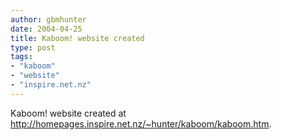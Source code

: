 ```yaml
---
author: gbmhunter
date: 2004-04-25
title: Kaboom! website created
type: post
tags:
- "kaboom"
- "website"
- "inspire.net.nz"
---
```


<p>Kaboom! website created at <a href="http://homepages.inspire.net.nz/~hunter/kaboom/kaboom.htm">http://homepages.inspire.net.nz/~hunter/kaboom/kaboom.htm</a>.</p>
